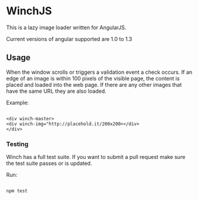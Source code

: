 # WinchJS #

This is a lazy image loader written for AngularJS.

Current versions of angular supported are 1.0 to 1.3

## Usage ##
When the window scrolls or triggers a validation event a check occurs. If an edge of an image is within 100 pixels of 
the visible page, the content is placed and loaded into the web page.  If there are any other images that have the 
same URL they are also loaded.

Example:

```

<div winch-master>
<div winch-img="http://placehold.it/200x200></div>
</div>

```

### Testing ###
Winch has a full test suite.  If you want to submit a pull request make sure the test suite passes or is updated.


Run:
```

npm test

```
